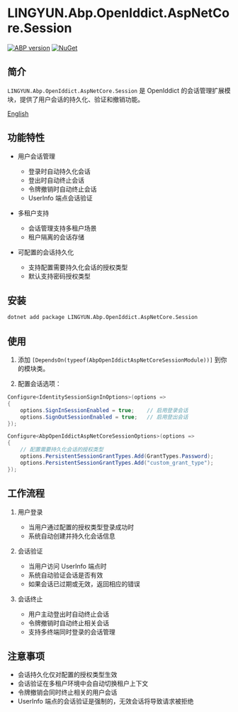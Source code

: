 # LINGYUN.Abp.OpenIddict.AspNetCore.Session

[![ABP version](https://img.shields.io/badge/dynamic/xml?style=flat-square&color=yellow&label=abp&query=%2F%2FProject%2FPropertyGroup%2FAbpVersion&url=https%3A%2F%2Fraw.githubusercontent.com%2Fcolinin%2Fabp-next-admin%2Fmaster%2Faspnet-core%2Fmodules%2FopenIddict%2FLINGYUN.Abp.OpenIddict.AspNetCore.Session%2FLINGYUN.Abp.OpenIddict.AspNetCore.Session.csproj)](https://abp.io)
[![NuGet](https://img.shields.io/nuget/v/LINGYUN.Abp.OpenIddict.AspNetCore.Session.svg?style=flat-square)](https://www.nuget.org/packages/LINGYUN.Abp.OpenIddict.AspNetCore.Session)

## 简介

`LINGYUN.Abp.OpenIddict.AspNetCore.Session` 是 OpenIddict 的会话管理扩展模块，提供了用户会话的持久化、验证和撤销功能。

[English](./README.EN.md)

## 功能特性

* 用户会话管理
  * 登录时自动持久化会话
  * 登出时自动终止会话
  * 令牌撤销时自动终止会话
  * UserInfo 端点会话验证

* 多租户支持
  * 会话管理支持多租户场景
  * 租户隔离的会话存储

* 可配置的会话持久化
  * 支持配置需要持久化会话的授权类型
  * 默认支持密码授权类型

## 安装

```bash
dotnet add package LINGYUN.Abp.OpenIddict.AspNetCore.Session
```

## 使用

1. 添加 `[DependsOn(typeof(AbpOpenIddictAspNetCoreSessionModule))]` 到你的模块类。

2. 配置会话选项：

```csharp
Configure<IdentitySessionSignInOptions>(options =>
{
    options.SignInSessionEnabled = true;    // 启用登录会话
    options.SignOutSessionEnabled = true;   // 启用登出会话
});

Configure<AbpOpenIddictAspNetCoreSessionOptions>(options =>
{
    // 配置需要持久化会话的授权类型
    options.PersistentSessionGrantTypes.Add(GrantTypes.Password);
    options.PersistentSessionGrantTypes.Add("custom_grant_type");
});
```

## 工作流程

1. 用户登录
   * 当用户通过配置的授权类型登录成功时
   * 系统自动创建并持久化会话信息

2. 会话验证
   * 当用户访问 UserInfo 端点时
   * 系统自动验证会话是否有效
   * 如果会话已过期或无效，返回相应的错误

3. 会话终止
   * 用户主动登出时自动终止会话
   * 令牌撤销时自动终止相关会话
   * 支持多终端同时登录的会话管理

## 注意事项

* 会话持久化仅对配置的授权类型生效
* 会话验证在多租户环境中会自动切换租户上下文
* 令牌撤销会同时终止相关的用户会话
* UserInfo 端点的会话验证是强制的，无效会话将导致请求被拒绝
